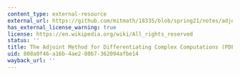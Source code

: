 ```yaml
---
content_type: external-resource
external_url: https://github.com/mitmath/18335/blob/spring21/notes/adjoint/adjoint-intro.pdf
has_external_license_warning: true
license: https://en.wikipedia.org/wiki/All_rights_reserved
status: ''
title: The Adjoint Method for Differentiating Complex Computations (PDF)
uid: 808a0f46-a16b-4ae2-80b7-362094afbe14
wayback_url: ''
---
```

